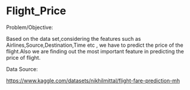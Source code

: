 # Flight_Price

Problem/Objective:

Based on the data set,considering the features such as Airlines,Source,Destination,Time etc , we have to predict the price of the flight.Also we are finding out the most important feature in predicting the price of flight.

Data Source:

https://www.kaggle.com/datasets/nikhilmittal/flight-fare-prediction-mh
